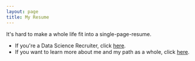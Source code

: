 ```yaml
---
layout: page
title: My Resume
---
```


<meta name="description" content="Viviana Márquez | Resume">
<meta name="keywords" content="Viviana Márquez Data Scientist Miami FL Mathematics Combinatorics">

It's hard to make a whole life fit into a single-page-resume. 

- If you're a Data Science Recruiter, click <a href="https://drive.google.com/file/d/1QgwBhK_-UvXeh6Eh6zUdyWZLMGvwo-Ip/view?usp=sharing" target="_blank">here</a>.
- If you want to learn more about me and my path as a whole, click <a href="https://drive.google.com/file/d/1G-rjH2BUk87h9XCPsDtr4RCxtrYmOF0S/view?usp=sharing" target="_blank">here</a>. 
